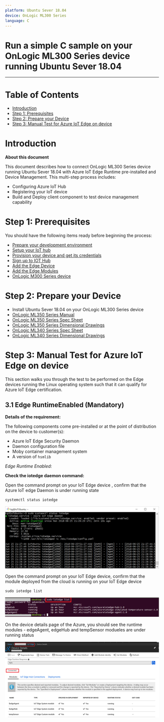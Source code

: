 ```yaml
---
platform: Ubuntu Sever 18.04
device: OnLogic ML300 Series
language: C
---
```


Run a simple C sample on your OnLogic ML300 Series device running Ubuntu Sever 18.04
===
---

# Table of Contents

-   [Introduction](#Introduction)
-   [Step 1: Prerequisites](#Prerequisites)
-   [Step 2: Prepare your Device](#PrepareDevice)
-   [Step 3: Manual Test for Azure IoT Edge on device](#Manual)

<a name="Introduction"></a>
# Introduction

**About this document**

This document describes how to connect OnLogic ML300 Series device running Ubuntu Sever 18.04 with Azure IoT Edge Runtime pre-installed and Device Management. This multi-step process includes:

-   Configuring Azure IoT Hub
-   Registering your IoT device
-   Build and Deploy client component to test device management capability 

<a name="Prerequisites"></a>
# Step 1: Prerequisites

You should have the following items ready before beginning the process:

-   [Prepare your development environment][setup-devbox-linux]
-   [Setup your IoT hub](https://account.windowsazure.com/signup?offer=ms-azr-0044p)
-   [Provision your device and get its credentials][lnk-manage-iot-hub]
-   [Sign up to IOT Hub](https://account.windowsazure.com/signup?offer=ms-azr-0044p)
-   [Add the Edge Device](https://docs.microsoft.com/en-us/azure/iot-edge/quickstart-linux)
-   [Add the Edge Modules](https://docs.microsoft.com/en-us/azure/iot-edge/quickstart-linux#deploy-a-module)
-   [OnLogic M300 Series device](https://www.onlogic.com/computers/industrial/fanless/ml300-series/)

<a name="PrepareDevice"></a>
# Step 2: Prepare your Device

-   Install Ubuntu Sever 18.04 on your OnLogic ML300 Series device
-   [OnLogic ML350 Series Manual](https://cdn.onlogic.com/pub/media/resources/manuals/Logic_Supply_ML350_Manual_03-01-2018.pdf)
-   [OnLogic ML350 Series Spec Sheet](http://static.onlogic.com/resources/spec-sheets/logic-supply-ml350-series-spec-sheet.pdf)
-   [OnLogic ML350 Series Dimensional Drawings](https://cdn.onlogic.com/pub/media/resources/spec-drawings/logic-supply-ml350-series-dimensional-drawings-020518.pdf)
-   [OnLogic ML340 Series Spec Sheet](http://static.onlogic.com/resources/spec-sheets/logic-supply-ml340-series-spec-sheet-101118.pdf)
-   [OnLogic ML340 Series Dimensional Drawings](https://cdn.onlogic.com/pub/media/resources/spec-drawings/logic-supply-ml340-series-dimensional-drawings-020917.pdf)

<a name="Manual"></a>
# Step 3: Manual Test for Azure IoT Edge on device

This section walks you through the test to be performed on the Edge devices running the Linux operating system such that it can qualify for Azure IoT Edge certification.

<a name="Step-3-1-IoTEdgeRunTime"></a>
## 3.1 Edge RuntimeEnabled (Mandatory)

**Details of the requirement:**

The following components come pre-installed or at the point of distribution on the device to customer(s):

-   Azure IoT Edge Security Daemon
-   Daemon configuration file
-   Moby container management system
-   A version of `hsmlib` 

*Edge Runtime Enabled:*

**Check the iotedge daemon command:** 

Open the command prompt on your IoT Edge device , confirm that the Azure IoT edge Daemon is under running state

    systemctl status iotedge

 ![](./images/Capture.png)

Open the command prompt on your IoT Edge device, confirm that the module deployed from the cloud is running on your IoT Edge device

    sudo iotedge list

 ![](./images/iotedgedaemon.png) 

On the device details page of the Azure, you should see the runtime modules - edgeAgent, edgeHub and tempSensor modueles are under running status

 ![](./images/tempSensor.png)

[setup-devbox-linux]: https://github.com/Azure/azure-iot-sdk-c/blob/master/doc/devbox_setup.md
[lnk-setup-iot-hub]: ../setup_iothub.md
[lnk-manage-iot-hub]: ../manage_iot_hub.md
